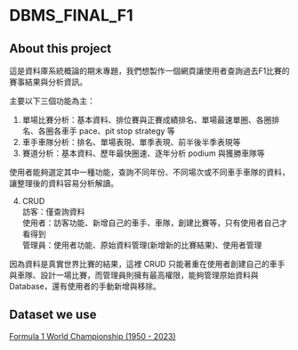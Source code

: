 # DBMS_FINAL_F1

## About this project
這是資料庫系統概論的期末專題，我們想製作一個網頁讓使用者查詢過去F1比賽的賽事結果與分析資訊。

主要以下三個功能為主：
1. 單場比賽分析：基本資料、排位賽與正賽成績排名、單場最速單圈、各圈排名、各圈各車手 pace、pit stop strategy 等
2. 車手車隊分析：排名、單場表現、單季表現、前半後半季表現等
3. 賽道分析：基本資料、歷年最快圈速、逐年分析 podium 與獲勝車隊等

使用者能夠選定其中一種功能，查詢不同年份、不同場次或不同車手車隊的資料，讓整理後的資料容易分析解讀。

4. CRUD  
訪客：僅查詢資料  
使用者：訪客功能、新增自己的車手、車隊，創建比賽等，只有使用者自己才看得到  
管理員：使用者功能、原始資料管理(新增新的比賽結果)、使用者管理

因為資料是真實世界比賽的結果，這裡 CRUD 只能著重在使用者創建自己的車手與車隊、設計一場比賽，而管理員則擁有最高權限，能夠管理原始資料與 Database，還有使用者的手動新增與移除。

## Dataset we use
[Formula 1 World Championship (1950 - 2023)](https://www.kaggle.com/datasets/rohanrao/formula-1-world-championship-1950-2020)
